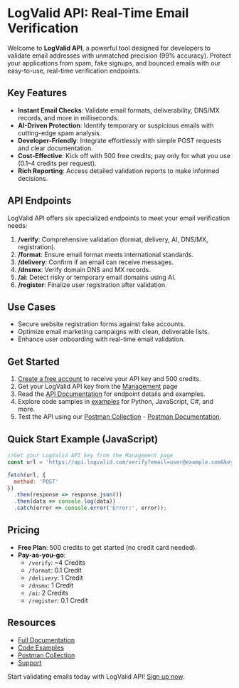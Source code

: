  # LogValid API: Real-Time Email Verification

Welcome to **LogValid API**, a powerful tool designed for developers to validate email addresses with unmatched precision (99% accuracy). Protect your applications from spam, fake signups, and bounced emails with our easy-to-use, real-time verification endpoints.

## Key Features
- **Instant Email Checks**: Validate email formats, deliverability, DNS/MX records, and more in milliseconds.
- **AI-Driven Protection**: Identify temporary or suspicious emails with cutting-edge spam analysis.
- **Developer-Friendly**: Integrate effortlessly with simple POST requests and clear documentation.
- **Cost-Effective**: Kick off with 500 free credits; pay only for what you use (0.1–4 credits per request).
- **Rich Reporting**: Access detailed validation reports to make informed decisions.

## API Endpoints
LogValid API offers six specialized endpoints to meet your email verification needs:
1. **/verify**: Comprehensive validation (format, delivery, AI, DNS/MX, registration).
2. **/format**: Ensure email format meets international standards.
3. **/delivery**: Confirm if an email can receive messages.
4. **/dnsmx**: Verify domain DNS and MX records.
5. **/ai**: Detect risky or temporary email domains using AI.
6. **/register**: Finalize user registration after validation.

## Use Cases
- Secure website registration forms against fake accounts.
- Optimize email marketing campaigns with clean, deliverable lists.
- Enhance user onboarding with real-time email validation.

## Get Started
1. [Create a free account](https://logvalid.com) to receive your API key and 500 credits.
2. Get your LogValid API key from the [Management](https://app.logvalid.com/Management) page
3. Read the [API Documentation](docs/api.md) for endpoint details and examples.
4. Explore code samples in [examples](examples/) for Python, JavaScript, C#, and more.
5. Test the API using our [Postman Collection](https://www.postman.com/hashemdev/logvalid/collection/z1rhdij/logvalid-email-verification-api?action=share&creator=16638588) - [Postman Documentation](https://documenter.getpostman.com/view/16638588/2sB2j1hCqE).

## Quick Start Example (JavaScript)
```javascript
//Get your LogValid API key from the Management page
const url = 'https://api.logvalid.com/verify?email=user@example.com&key=YOUR_API_KEY';

fetch(url, {
  method: 'POST'
})
  .then(response => response.json())
  .then(data => console.log(data))
  .catch(error => console.error('Error:', error));
```

## Pricing
- **Free Plan**: 500 credits to get started (no credit card needed).
- **Pay-as-you-go**:
  - `/verify`: ~4 Credits
  - `/format`: 0.1 Credit
  - `/delivery`: 1 Credit
  - `/dnsmx`: 1 Credit
  - `/ai`: 2 Credits
  - `/register`: 0.1 Credit

## Resources
- [Full Documentation](docs/api.md)
- [Code Examples](examples/)
- [Postman Collection](https://www.postman.com/hashemdev/logvalid/collection/z1rhdij/logvalid-email-verification-api?action=share&creator=16638588)
- [Support](https://logvalid.com/contact)

Start validating emails today with LogValid API! [Sign up now](https://logvalid.com).
